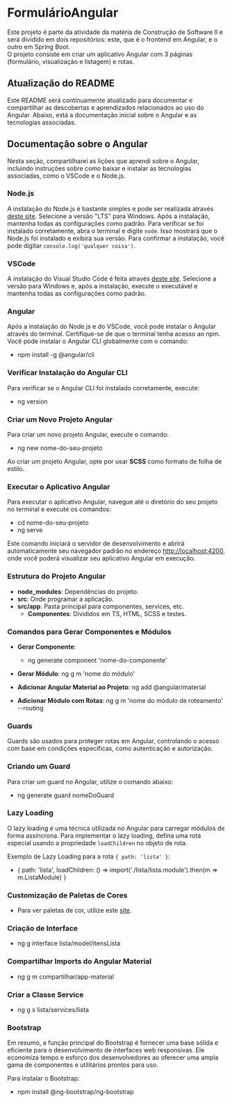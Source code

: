 # FormulárioAngular

Este projeto é parte da atividade da matéria de Construção de Software II e será dividido em dois repositórios: este, que é o frontend em Angular, e o outro em Spring Boot.  
O projeto consiste em criar um aplicativo Angular com 3 páginas (formulário, visualização e listagem) e rotas.

## Atualização do README

Este README será continuamente atualizado para documentar e compartilhar as descobertas e aprendizados relacionados ao uso do Angular. Abaixo, está a documentação inicial sobre o Angular e as tecnologias associadas.

## Documentação sobre o Angular

Nesta seção, compartilharei as lições que aprendi sobre o Angular, incluindo instruções sobre como baixar e instalar as tecnologias associadas, como o VSCode e o Node.js.

### Node.js

A instalação do Node.js é bastante simples e pode ser realizada através [deste site](https://nodejs.org/). Selecione a versão "LTS" para Windows. Após a instalação, mantenha todas as configurações como padrão. Para verificar se foi instalado corretamente, abra o terminal e digite `node`. Isso mostrará que o Node.js foi instalado e exibirá sua versão. Para confirmar a instalação, você pode digitar `console.log('qualquer coisa')`.

### VSCode

A instalação do Visual Studio Code é feita através [deste site](https://code.visualstudio.com/). Selecione a versão para Windows e, após a instalação, execute o executável e mantenha todas as configurações como padrão.

### Angular

Após a instalação do Node.js e do VSCode, você pode instalar o Angular através do terminal. Certifique-se de que o terminal tenha acesso ao npm. Você pode instalar o Angular CLI globalmente com o comando:


- npm install -g @angular/cli

### Verificar Instalação do Angular CLI

Para verificar se o Angular CLI foi instalado corretamente, execute:

- ng version

### Criar um Novo Projeto Angular

Para criar um novo projeto Angular, execute o comando:

- ng new nome-do-seu-projeto


Ao criar um projeto Angular, opte por usar **SCSS** como formato de folha de estilo.

### Executar o Aplicativo Angular

Para executar o aplicativo Angular, navegue até o diretório do seu projeto no terminal e execute os comandos:

- cd nome-do-seu-projeto
- ng serve

Este comando iniciará o servidor de desenvolvimento e abrirá automaticamente seu navegador padrão no endereço [http://localhost:4200](http://localhost:4200), onde você poderá visualizar seu aplicativo Angular em execução.

### Estrutura do Projeto Angular

- **node_modules**: Dependências do projeto.
- **src**: Onde programar a aplicação.
- **src/app**: Pasta principal para componentes, services, etc.
  - **Componentes**: Divididos em TS, HTML, SCSS e testes.

### Comandos para Gerar Componentes e Módulos

- **Gerar Componente**:
  
  - ng generate component 'nome-do-componente'
  
- **Gerar Módulo**: ng g m 'nome do módulo'
  
- **Adicionar Angular Material ao Projeto**: ng add @angular/material
  
- **Adicionar Módulo com Rotas**: ng g m 'nome do módulo de roteamento' --routing

### Guards

Guards são usados para proteger rotas em Angular, controlando o acesso com base em condições específicas, como autenticação e autorização.

### Criando um Guard

Para criar um guard no Angular, utilize o comando abaixo:

- ng generate guard nomeDoGuard

  
### Lazy Loading

O lazy loading é uma técnica utilizada no Angular para carregar módulos de forma assíncrona. Para implementar o lazy loading, defina uma rota especial usando a propriedade `loadChildren` no objeto de rota.

Exemplo de Lazy Loading para a rota `{ path: 'lista' }`:

- { path: 'lista', loadChildren: () => import('./lista/lista.module').then(m => m.ListaModule) }

### Customização de Paletas de Cores

- Para ver paletas de cor, utilize este [site](#).

### Criação de Interface

- ng g interface lista/model/itensLista

### Compartilhar Imports do Angular Material

- ng g m compartilhar/app-material

### Criar a Classe Service

- ng g s lista/services/lista

### Bootstrap

Em resumo, a função principal do Bootstrap é fornecer uma base sólida e eficiente para o desenvolvimento de interfaces web responsivas. Ele economiza tempo e esforço dos desenvolvedores ao oferecer uma ampla gama de componentes e utilitários prontos para uso.

Para instalar o Bootstrap:

- npm install @ng-bootstrap/ng-bootstrap
